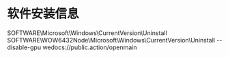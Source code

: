 # 软件安装信息

SOFTWARE\Microsoft\Windows\CurrentVersion\Uninstall
SOFTWARE\WOW6432Node\Microsoft\Windows\CurrentVersion\Uninstall
\--disable-gpu wedocs\://public.action/openmain
